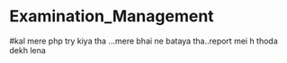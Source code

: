 # Examination_Management
#kal mere php try kiya tha ...mere bhai ne bataya tha..report mei h thoda dekh lena
